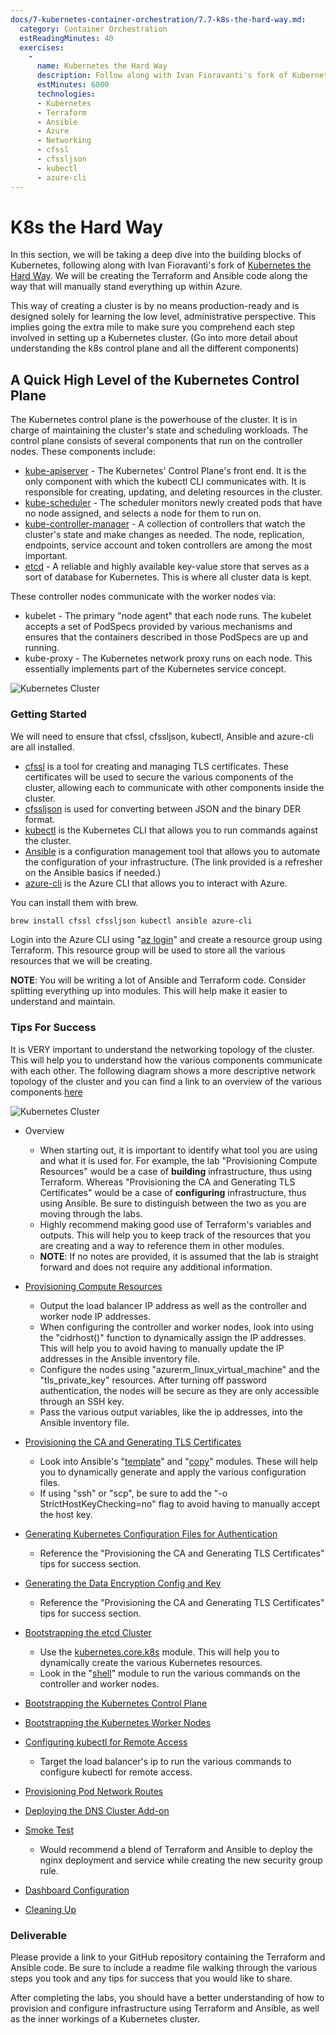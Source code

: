 ```yaml
---
docs/7-kubernetes-container-orchestration/7.7-k8s-the-hard-way.md:
  category: Container Orchestration
  estReadingMinutes: 40
  exercises:
    -
      name: Kubernetes the Hard Way
      description: Follow along with Ivan Fioravanti's fork of Kubernetes the Hard Way, manually creating Terraform and Ansible code to stand up a Kubernetes cluster within Azure. This exercise will provide a deep understanding of the low level, administrative perspective of setting up a Kubernetes cluster.
      estMinutes: 6000
      technologies:
      - Kubernetes
      - Terraform
      - Ansible
      - Azure
      - Networking
      - cfssl
      - cfssljson
      - kubectl
      - azure-cli
---
```


# K8s the Hard Way

In this section, we will be taking a deep dive into the building blocks of Kubernetes, following along with Ivan Fioravanti's fork of [Kubernetes the Hard Way](https://github.com/ivanfioravanti/kubernetes-the-hard-way-on-azure). We will be creating the Terraform and Ansible code along the way that will manually stand everything up within Azure.

This way of creating a cluster is by no means production-ready and is designed solely for learning the low level, administrative perspective. This implies going the extra mile to make sure you comprehend each step involved in setting up a Kubernetes cluster. (Go into more detail about understanding the k8s control plane and all the different components)

## A Quick High Level of the Kubernetes Control Plane

The Kubernetes control plane is the powerhouse of the cluster. It is in charge of maintaining the cluster's state and scheduling workloads. The control plane consists of several components that run on the controller nodes. These components include:

- [kube-apiserver](https://kubernetes.io/docs/reference/command-line-tools-reference/kube-apiserver/) - The Kubernetes' Control Plane's front end. It is the only component with which the kubectl CLI communicates with. It is responsible for creating, updating, and deleting resources in the cluster.
- [kube-scheduler](https://kubernetes.io/docs/reference/command-line-tools-reference/kube-scheduler/) - The scheduler monitors newly created pods that have no node assigned, and selects a node for them to run on.
- [kube-controller-manager](https://kubernetes.io/docs/reference/command-line-tools-reference/kube-controller-manager/) - A collection of controllers that watch the cluster's state and make changes as needed. The node, replication, endpoints, service account and token controllers are among the most important.
- [etcd](https://etcd.io/) - A reliable and highly available key-value store that serves as a sort of database for Kubernetes. This is where all cluster data is kept.

These controller nodes communicate with the worker nodes via:

- kubelet - The primary "node agent" that each node runs. The kubelet accepts a set of PodSpecs provided by various mechanisms and ensures that the containers described in those PodSpecs are up and running.
- kube-proxy - The Kubernetes network proxy runs on each node. This essentially implements part of the Kubernetes service concept.

![Kubernetes Cluster](img7/k8sthw-components-of-kubernetes.svg ':class=cluster')

### Getting Started

We will need to ensure that cfssl, cfssljson, kubectl, Ansible and azure-cli are all installed.

- [cfssl](https://github.com/cloudflare/cfssl) is a tool for creating and managing TLS certificates. These certificates will be used to secure the various components of the cluster, allowing each to communicate with other components inside the cluster.
- [cfssljson](https://github.com/cloudflare/cfssl) is used for converting between JSON and the binary DER format.
- [kubectl](https://kubernetes.io/docs/reference/kubectl/) is the Kubernetes CLI that allows you to run commands against the cluster.
- [Ansible](https://www.ansible.com/resources/get-started/) is a configuration management tool that allows you to automate the configuration of your infrastructure. (The link provided is a refresher on the Ansible basics if needed.)
- [azure-cli](https://learn.microsoft.com/en-us/cli/azure/) is the Azure CLI that allows you to interact with Azure.

You can install them with brew.

```bash
brew install cfssl cfssljson kubectl ansible azure-cli
```

Login into the Azure CLI using "[az login](https://learn.microsoft.com/en-us/cli/azure/authenticate-azure-cli)" and create a resource group using Terraform. This resource group will be used to store all the various resources that we will be creating.

**NOTE**: You will be writing a lot of Ansible and Terraform code. Consider splitting everything up into modules. This will help make it easier to understand and maintain.

### Tips For Success

It is VERY important to understand the networking topology of the cluster. This will help you to understand how the various components communicate with each other. The following diagram shows a more descriptive network topology of the cluster and you can find a link to an overview of the various components [here](https://kubernetes.io/docs/concepts/overview/components/)

![Kubernetes Cluster](img7/k8sthw-network-topology.svg ':class=cluster')

- Overview
  - When starting out, it is important to identify what tool you are using and what it is used for. For example, the lab "Provisioning Compute Resources" would be a case of **building** infrastructure, thus using Terraform. Whereas "Provisioning the CA and Generating TLS Certificates" would be a case of **configuring** infrastructure, thus using Ansible. Be sure to distinguish between the two as you are moving through the labs.
  - Highly recommend making good use of Terraform's variables and outputs. This will help you to keep track of the resources that you are creating and a way to reference them in other modules.
  - **NOTE**: If no notes are provided, it is assumed that the lab is straight forward and does not require any additional information.

- [Provisioning Compute Resources](https://github.com/ivanfioravanti/kubernetes-the-hard-way-on-azure/blob/master/docs/03-compute-resources.md)
  - Output the load balancer IP address as well as the controller and worker node IP addresses.
  - When configuring the controller and worker nodes, look into using the "cidrhost()" function to dynamically assign the IP addresses. This will help you to avoid having to manually update the IP addresses in the Ansible inventory file.
  - Configure the nodes using "azurerm_linux_virtual_machine" and the "tls_private_key" resources. After turning off password authentication, the nodes will be secure as they are only accessible through an SSH key.
  - Pass the various output variables, like the ip addresses, into the Ansible inventory file.

- [Provisioning the CA and Generating TLS Certificates](https://github.com/ivanfioravanti/kubernetes-the-hard-way-on-azure/blob/master/docs/04-certificate-authority.md)
  - Look into Ansible's "[template](https://docs.ansible.com/ansible/latest/collections/ansible/builtin/template_module.html)" and "[copy](https://docs.ansible.com/ansible/latest/collections/ansible/builtin/copy_module.html)" modules. These will help you to dynamically generate and apply the various configuration files.
  - If using "ssh" or "scp", be sure to add the "-o StrictHostKeyChecking=no" flag to avoid having to manually accept the host key.

- [Generating Kubernetes Configuration Files for Authentication](https://github.com/ivanfioravanti/kubernetes-the-hard-way-on-azure/blob/master/docs/05-kubernetes-configuration-files.md)
  - Reference the "Provisioning the CA and Generating TLS Certificates" tips for success section.

- [Generating the Data Encryption Config and Key](https://github.com/ivanfioravanti/kubernetes-the-hard-way-on-azure/blob/master/docs/06-data-encryption-keys.md)
  - Reference the "Provisioning the CA and Generating TLS Certificates" tips for success section.

- [Bootstrapping the etcd Cluster](https://github.com/ivanfioravanti/kubernetes-the-hard-way-on-azure/blob/master/docs/07-bootstrapping-etcd.md)
  - Use the [kubernetes.core.k8s](https://docs.ansible.com/ansible/latest/collections/kubernetes/core/k8s_module.html) module. This will help you to dynamically create the various Kubernetes resources.
  - Look in the "[shell](https://docs.ansible.com/ansible/latest/collections/ansible/builtin/shell_module.html)" module to run the various commands on the controller and worker nodes.

- [Bootstrapping the Kubernetes Control Plane](https://github.com/ivanfioravanti/kubernetes-the-hard-way-on-azure/blob/master/docs/08-bootstrapping-kubernetes-controllers.md)

- [Bootstrapping the Kubernetes Worker Nodes](https://github.com/ivanfioravanti/kubernetes-the-hard-way-on-azure/blob/master/docs/09-bootstrapping-kubernetes-workers.md)

- [Configuring kubectl for Remote Access](https://github.com/ivanfioravanti/kubernetes-the-hard-way-on-azure/blob/master/docs/10-configuring-kubectl.md)
  - Target the load balancer's ip to run the various commands to configure kubectl for remote access.

- [Provisioning Pod Network Routes](https://github.com/ivanfioravanti/kubernetes-the-hard-way-on-azure/blob/master/docs/11-pod-network-routes.md)

- [Deploying the DNS Cluster Add-on](https://github.com/ivanfioravanti/kubernetes-the-hard-way-on-azure/blob/master/docs/12-dns-addon.md)

- [Smoke Test](https://github.com/ivanfioravanti/kubernetes-the-hard-way-on-azure/blob/master/docs/13-smoke-test.md)
  - Would recommend a blend of Terraform and Ansible to deploy the nginx deployment and service while creating the new security group rule.

- [Dashboard Configuration](https://github.com/ivanfioravanti/kubernetes-the-hard-way-on-azure/blob/master/docs/14-dashboard.md)

- [Cleaning Up](https://github.com/ivanfioravanti/kubernetes-the-hard-way-on-azure/blob/master/docs/15-cleanup.md)

### Deliverable

Please provide a link to your GitHub repository containing the Terraform and Ansible code. Be sure to include a readme file walking through the various steps you took and any tips for success that you would like to share.

After completing the labs, you should have a better understanding of how to provision and configure infrastructure using Terraform and Ansible, as well as the inner workings of a Kubernetes cluster.

